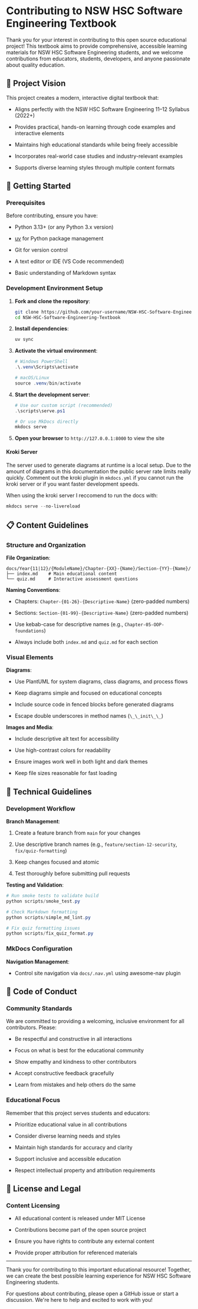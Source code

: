 # Contributing to NSW HSC Software Engineering Textbook

Thank you for your interest in contributing to this open source educational project! This textbook aims to provide comprehensive, accessible learning materials for NSW HSC Software Engineering students, and we welcome contributions from educators, students, developers, and anyone passionate about quality education.

## 🎯 Project Vision

This project creates a modern, interactive digital textbook that:

- Aligns perfectly with the NSW HSC Software Engineering 11–12 Syllabus (2022+)

- Provides practical, hands-on learning through code examples and interactive elements

- Maintains high educational standards while being freely accessible

- Incorporates real-world case studies and industry-relevant examples

- Supports diverse learning styles through multiple content formats

## 🚀 Getting Started

### Prerequisites

Before contributing, ensure you have:

- Python 3.13+ (or any Python 3.x version)

- [uv](https://docs.astral.sh/uv/) for Python package management

- Git for version control

- A text editor or IDE (VS Code recommended)

- Basic understanding of Markdown syntax

### Development Environment Setup

1. **Fork and clone the repository**:

   ```bash
   git clone https://github.com/your-username/NSW-HSC-Software-Engineering-Textbook.git
   cd NSW-HSC-Software-Engineering-Textbook

   ```

2. **Install dependencies**:

   ```powershell
   uv sync

   ```

3. **Activate the virtual environment**:

   ```powershell
   # Windows PowerShell
   .\.venv\Scripts\activate
   
   # macOS/Linux
   source .venv/bin/activate

   ```

4. **Start the development server**:

   ```powershell
   # Use our custom script (recommended)
   .\scripts\serve.ps1
   
   # Or use MkDocs directly
   mkdocs serve

   ```

5. **Open your browser** to `http://127.0.0.1:8000` to view the site

#### Kroki Server

The server used to generate diagrams at runtime is a local setup. Due to the amount of diagrams in this documentation the public server rate limits really quickly. Comment out the kroki plugin in `mkdocs.yml` if you cannot run the kroki server or if you want faster development speeds.

When using the kroki server I reccomend to run the docs with:

```powershell 
mkdocs serve --no-livereload

```

## 📋 Content Guidelines

### Structure and Organization

**File Organization**:

```
docs/Year{11|12}/{ModuleName}/Chapter-{XX}-{Name}/Section-{YY}-{Name}/
├── index.md    # Main educational content
└── quiz.md     # Interactive assessment questions

```

**Naming Conventions**:

- Chapters: `Chapter-{01-26}-{Descriptive-Name}` (zero-padded numbers)

- Sections: `Section-{01-99}-{Descriptive-Name}` (zero-padded numbers)

- Use kebab-case for descriptive names (e.g., `Chapter-05-OOP-foundations`)

- Always include both `index.md` and `quiz.md` for each section

### Visual Elements

**Diagrams**:

- Use PlantUML for system diagrams, class diagrams, and process flows

- Keep diagrams simple and focused on educational concepts

- Include source code in fenced blocks before generated diagrams

- Escape double underscores in method names (`\_\_init\_\_`)

**Images and Media**:

- Include descriptive alt text for accessibility

- Use high-contrast colors for readability

- Ensure images work well in both light and dark themes

- Keep file sizes reasonable for fast loading

## 🔧 Technical Guidelines

### Development Workflow

**Branch Management**:

1. Create a feature branch from `main` for your changes

2. Use descriptive branch names (e.g., `feature/section-12-security`, `fix/quiz-formatting`)

3. Keep changes focused and atomic

4. Test thoroughly before submitting pull requests

**Testing and Validation**:

```powershell
# Run smoke tests to validate build
python scripts/smoke_test.py

# Check Markdown formatting
python scripts/simple_md_lint.py

# Fix quiz formatting issues
python scripts/fix_quiz_format.py

```

### MkDocs Configuration

**Navigation Management**:

- Control site navigation via `docs/.nav.yml` using awesome-nav plugin

## 📜 Code of Conduct

### Community Standards

We are committed to providing a welcoming, inclusive environment for all contributors. Please:

- Be respectful and constructive in all interactions

- Focus on what is best for the educational community

- Show empathy and kindness to other contributors

- Accept constructive feedback gracefully

- Learn from mistakes and help others do the same

### Educational Focus

Remember that this project serves students and educators:

- Prioritize educational value in all contributions

- Consider diverse learning needs and styles

- Maintain high standards for accuracy and clarity

- Support inclusive and accessible education

- Respect intellectual property and attribution requirements

## 📄 License and Legal

### Content Licensing

- All educational content is released under MIT License

- Contributions become part of the open source project

- Ensure you have rights to contribute any external content

- Provide proper attribution for referenced materials

---

Thank you for contributing to this important educational resource! Together, we can create the best possible learning experience for NSW HSC Software Engineering students.

For questions about contributing, please open a GitHub issue or start a discussion. We're here to help and excited to work with you!
